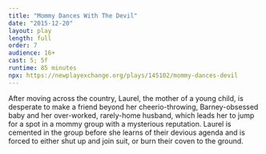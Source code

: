 ```yaml
---
title: "Mommy Dances With The Devil"
date: "2015-12-20"
layout: play
length: full
order: 7
audience: 16+
cast: 5; 5f
runtime: 85 minutes
npx: https://newplayexchange.org/plays/145102/mommy-dances-devil
---
```


After moving across the country, Laurel, the mother of a young child, is desperate to make a friend beyond her cheerio-throwing, Barney-obsessed baby and her over-worked, rarely-home husband, which leads her to jump for a spot in a mommy group with a mysterious reputation. Laurel is cemented in the group before she learns of their devious agenda and is forced to either shut up and join suit, or burn their coven to the ground.
